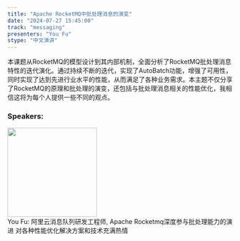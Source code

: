 ```yaml
---
title: "Apache RocketMQ中批处理消息的演变"
date: "2024-07-27 15:45:00" 
track: "messaging"
presenters: "You Fu"
stype: "中文演讲"
---
```

本课题从RocketMQ的模型设计到其内部机制，全面分析了RocketMQ批处理消息特性的迭代演化。通过持续不断的迭代，实现了AutoBatch功能，增强了可用性，同时实现了达到先进行业水平的性能，从而满足了各种业务需求。本主题不仅分享了RocketMQ的原理和批处理的演变，还包括与批处理消息相关的性能优化，我相信这将为每个人提供一些不同的观点。
 ### Speakers: 
 <img src="https://sessionize.com/image/506e-400o400o1-BFdSQNk3cC7HLouYPdG1Pn.png" width="200" /><br>You Fu: 阿里云消息队列研发工程师, Apache Rocketmq深度参与批处理能力的演进
对各种性能优化解决方案和技术充满热情
 <br><br>
